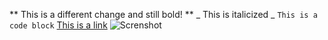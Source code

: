 ** This is a different change and still bold! **
_ This is italicized _
``` This is a code block ```
[This is a link](http://www.dictionary.com/browse/awesome)
![Screnshot](GPS_1.1.png)
